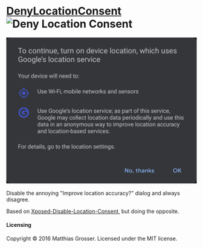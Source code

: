 # [DenyLocationConsent](http://repo.xposed.info/module/org.brainkiller.xposed.denylocationconsent) ![Deny Location Consent](aw.githubusercontent.com/mtgrosser/DenyLocationConsent/master/res/drawable-mdpi/ic_launcher.png?raw=true)

![Improve location accuracy](https://raw.githubusercontent.com/mtgrosser/DenyLocationConsent/master/gfx/location_accuracy.png)

Disable the annoying "Improve location accuracy?" dialog and always disagree.

Based on [Xposed-Disable-Location-Consent](https://github.com/MohammadAG/Xposed-Disable-Location-Consent), but doing the opposite.

#### Licensing
Copyright &copy; 2016 Matthias Grosser. Licensed under the MIT license.
